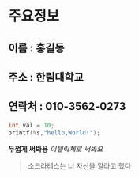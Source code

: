 # 주요정보
## 이름 : 홍길동
## 주소 : 한림대학교
## 연락처 : 010-3562-0273

```c
int val = 10;
printf(%s,"hello,World!");
```

**두껍게 써봐용**
*이탤릭체로 써봐요*
>소크라테스는 너 자신을 알라고 했다

<!--
**asc001010/asc001010** is a ✨ _special_ ✨ repository because its `README.md` (this file) appears on your GitHub profile.

Here are some ideas to get you started:

- 🔭 I’m currently working on ...
- 🌱 I’m currently learning ...
- 👯 I’m looking to collaborate on ...
- 🤔 I’m looking for help with ...
- 💬 Ask me about ...
- 📫 How to reach me: ...
- 😄 Pronouns: ...
- ⚡ Fun fact: ...
-->
